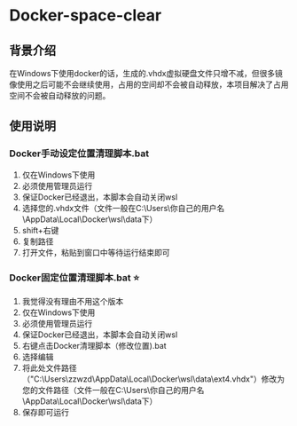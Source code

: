 # Docker-space-clear
## 背景介绍
在Windows下使用docker的话，生成的.vhdx虚拟硬盘文件只增不减，但很多镜像使用之后可能不会继续使用，占用的空间却不会被自动释放，本项目解决了占用空间不会被自动释放的问题。

## 使用说明

### Docker手动设定位置清理脚本.bat

1. 仅在Windows下使用
2. 必须使用管理员运行
3. 保证Docker已经退出，本脚本会自动关闭wsl
4. 选择您的.vhdx文件（文件一般在C:\Users\你自己的用户名\AppData\Local\Docker\wsl\data下）
5. shift+右键
6. 复制路径
7. 打开文件，粘贴到窗口中等待运行结束即可

### Docker固定位置清理脚本.bat ⭐

1. 我觉得没有理由不用这个版本
2. 仅在Windows下使用
3. 必须使用管理员运行
4. 保证Docker已经退出，本脚本会自动关闭wsl
5. 右键点击Docker清理脚本（修改位置).bat
6. 选择编辑
7. 将此处文件路径（"C:\Users\zzwzd\AppData\Local\Docker\wsl\data\ext4.vhdx"）修改为您的文件路径（文件一般在C:\Users\你自己的用户名\AppData\Local\Docker\wsl\data下）
8. 保存即可运行



